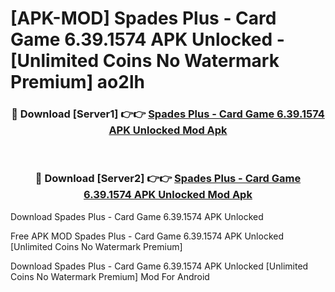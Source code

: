 # [APK-MOD] Spades Plus - Card Game 6.39.1574 APK Unlocked - [Unlimited Coins No Watermark Premium] ao2lh



<div align="center">
<h3>🔴 Download [Server1] 👉👉 <a href="https://momento.my/?title=Spades_Plus_-_Card_Game_6.39.1574_APK_Unlocked">Spades Plus - Card Game 6.39.1574 APK Unlocked Mod Apk</a></h3><br>

<h3>🔴 Download [Server2] 👉👉 <a href="https://momento.my/?title=Spades_Plus_-_Card_Game_6.39.1574_APK_Unlocked">Spades Plus - Card Game 6.39.1574 APK Unlocked Mod Apk</a></h3>
</div>



Download Spades Plus - Card Game 6.39.1574 APK Unlocked 

Free APK MOD Spades Plus - Card Game 6.39.1574 APK Unlocked [Unlimited Coins No Watermark Premium]

Download Spades Plus - Card Game 6.39.1574 APK Unlocked [Unlimited Coins No Watermark Premium] Mod For Android
